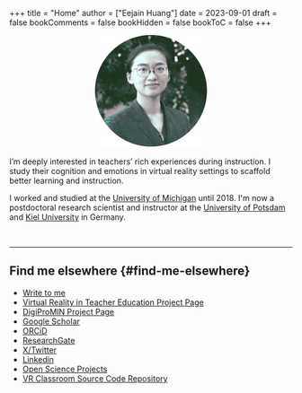+++
title = "Home"
author = ["Eejain Huang"]
date = 2023-09-01
draft = false
bookComments = false
bookHidden = false
bookToC = false
+++

<div data-badge-details="right" data-badge-type="donut" data-doi="10.1016/j.compedu.2020.104100" data-hide-no-mentions="true" class="altmetric-embed"></div>
<p align="center">
  <img src=dithered-image.webp />
</p>

I’m deeply interested in teachers’ rich experiences during instruction. I study their cognition and emotions in virtual reality settings to scaffold better learning and instruction.

I worked and studied at the [University of Michigan](https://lsa.umich.edu/psych/program-areas/combined-program-education-and-psychology.html) until 2018. I'm now a postdoctoral research scientist and instructor at the [University of Potsdam](https://www.uni-potsdam.de/en/erziehungswissenschaftliche-bildungsforschung/team/yizhen-huang) and [Kiel University](https://www.schulpaedagogik.uni-kiel.de/en/team/dr-yizhen-huang-1) in Germany.

<br>

---


## Find me elsewhere {#find-me-elsewhere}

-   [Write to me](mailto:huang@eejain.com)
-   [Virtual Reality in Teacher Education Project Page](https://www.uni-potsdam.de/en/erziehungswissenschaftliche-bildungsforschung/research/virtual-classroom)
-   [DigiProMIN Project Page](https://lernen.digital/verbuende/digipromin/)
-   [Google Scholar](https://scholar.google.com/citations?hl=en&pli=1&user=0JRtAtkAAAAJ)
-   [ORCiD](https://orcid.org/0000-0002-7041-1927)
-   [ResearchGate](https://www.researchgate.net/profile/Yizhen-Huang)
-   [X/Twitter](https://twitter.com/EejainH)
-   [Linkedin](https://www.linkedin.com/in/yizhen-huang/)
-   [Open Science Projects](https://osf.io/uy9ew/)
-   [VR Classroom Source Code Repository](https://gitup.uni-potsdam.de/mm_vr/vr-klassenzimmer)
